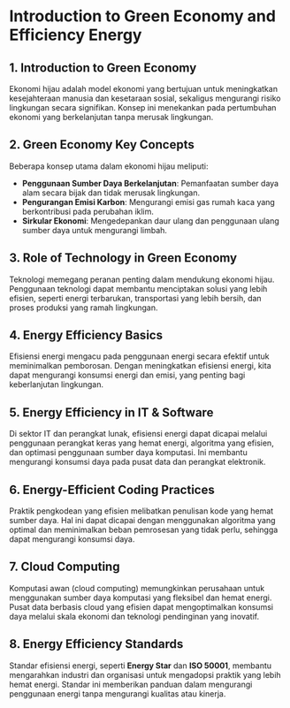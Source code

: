 # Introduction to Green Economy and Efficiency Energy

## 1. Introduction to Green Economy
Ekonomi hijau adalah model ekonomi yang bertujuan untuk meningkatkan kesejahteraan manusia dan kesetaraan sosial, sekaligus mengurangi risiko lingkungan secara signifikan. Konsep ini menekankan pada pertumbuhan ekonomi yang berkelanjutan tanpa merusak lingkungan.

## 2. Green Economy Key Concepts
Beberapa konsep utama dalam ekonomi hijau meliputi:
- **Penggunaan Sumber Daya Berkelanjutan**: Pemanfaatan sumber daya alam secara bijak dan tidak merusak lingkungan.
- **Pengurangan Emisi Karbon**: Mengurangi emisi gas rumah kaca yang berkontribusi pada perubahan iklim.
- **Sirkular Ekonomi**: Mengedepankan daur ulang dan penggunaan ulang sumber daya untuk mengurangi limbah.

## 3. Role of Technology in Green Economy
Teknologi memegang peranan penting dalam mendukung ekonomi hijau. Penggunaan teknologi dapat membantu menciptakan solusi yang lebih efisien, seperti energi terbarukan, transportasi yang lebih bersih, dan proses produksi yang ramah lingkungan.

## 4. Energy Efficiency Basics
Efisiensi energi mengacu pada penggunaan energi secara efektif untuk meminimalkan pemborosan. Dengan meningkatkan efisiensi energi, kita dapat mengurangi konsumsi energi dan emisi, yang penting bagi keberlanjutan lingkungan.

## 5. Energy Efficiency in IT & Software
Di sektor IT dan perangkat lunak, efisiensi energi dapat dicapai melalui penggunaan perangkat keras yang hemat energi, algoritma yang efisien, dan optimasi penggunaan sumber daya komputasi. Ini membantu mengurangi konsumsi daya pada pusat data dan perangkat elektronik.

## 6. Energy-Efficient Coding Practices
Praktik pengkodean yang efisien melibatkan penulisan kode yang hemat sumber daya. Hal ini dapat dicapai dengan menggunakan algoritma yang optimal dan meminimalkan beban pemrosesan yang tidak perlu, sehingga dapat mengurangi konsumsi daya.

## 7. Cloud Computing
Komputasi awan (cloud computing) memungkinkan perusahaan untuk menggunakan sumber daya komputasi yang fleksibel dan hemat energi. Pusat data berbasis cloud yang efisien dapat mengoptimalkan konsumsi daya melalui skala ekonomi dan teknologi pendinginan yang inovatif.

## 8. Energy Efficiency Standards
Standar efisiensi energi, seperti **Energy Star** dan **ISO 50001**, membantu mengarahkan industri dan organisasi untuk mengadopsi praktik yang lebih hemat energi. Standar ini memberikan panduan dalam mengurangi penggunaan energi tanpa mengurangi kualitas atau kinerja.
